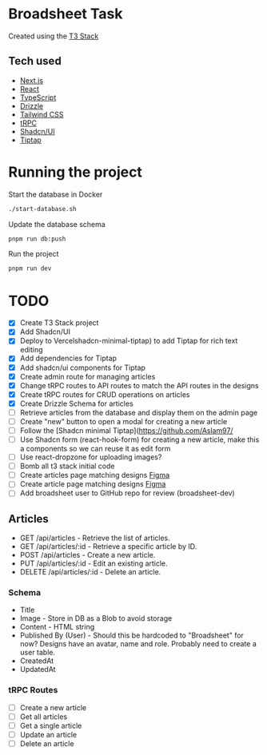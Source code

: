 # Broadsheet Task

Created using the [T3 Stack](https://create.t3.gg/)

## Tech used

- [Next.js](https://nextjs.org)
- [React](https://reactjs.org)
- [TypeScript](https://typescriptlang.org)
- [Drizzle](https://orm.drizzle.team)
- [Tailwind CSS](https://tailwindcss.com)
- [tRPC](https://trpc.io)
- [Shadcn/UI](https://ui.shadcn.com)
- [Tiptap](https://tiptap.dev)

# Running the project

Start the database in Docker

```bash
./start-database.sh
```

Update the database schema

```bash
pnpm run db:push
```

Run the project

```bash
pnpm run dev
```

# TODO

- [x] Create T3 Stack project
- [x] Add Shadcn/UI
- [x] Deploy to Vercelshadcn-minimal-tiptap) to add Tiptap for rich text editing
- [x] Add dependencies for Tiptap
- [x] Add shadcn/ui components for Tiptap
- [x] Create admin route for managing articles
- [x] Change tRPC routes to API routes to match the API routes in the designs
- [x] Create tRPC routes for CRUD operations on articles
- [x] Create Drizzle Schema for articles
- [ ] Retrieve articles from the database and display them on the admin page
- [ ] Create "new" button to open a modal for creating a new article
- [ ] Follow the [Shadcn minimal Tiptap](https://github.com/Aslam97/
- [ ] Use Shadcn form (react-hook-form) for creating a new article, make this a components so we can reuse it as edit form
- [ ] Use react-dropzone for uploading images?
- [ ] Bomb all t3 stack initial code
- [ ] Create articles page matching designs [Figma](<https://www.figma.com/design/PKspHMoAzVZ3GZLH6TVn3f/Fullstack-Developer-(Frontend)-Technical-Task?node-id=0-1&p=f&t=lMXAT3d2vsejAdoh-0>)
- [ ] Create article page matching designs [Figma](<https://www.figma.com/design/PKspHMoAzVZ3GZLH6TVn3f/Fullstack-Developer-(Frontend)-Technical-Task?node-id=0-1&p=f&t=lMXAT3d2vsejAdoh-0>)
- [ ] Add broadsheet user to GitHub repo for review (broadsheet-dev)

## Articles

- GET /api/articles - Retrieve the list of articles.
- GET /api/articles/:id - Retrieve a specific article by ID.
- POST /api/articles - Create a new article.
- PUT /api/articles/:id - Edit an existing article.
- DELETE /api/articles/:id - Delete an article.

### Schema

- Title
- Image - Store in DB as a Blob to avoid storage
- Content - HTML string
- Published By (User) - Should this be hardcoded to "Broadsheet" for now? Designs have an avatar, name and role. Probably need to create a user table.
- CreatedAt
- UpdatedAt

### tRPC Routes

- [ ] Create a new article
- [ ] Get all articles
- [ ] Get a single article
- [ ] Update an article
- [ ] Delete an article
